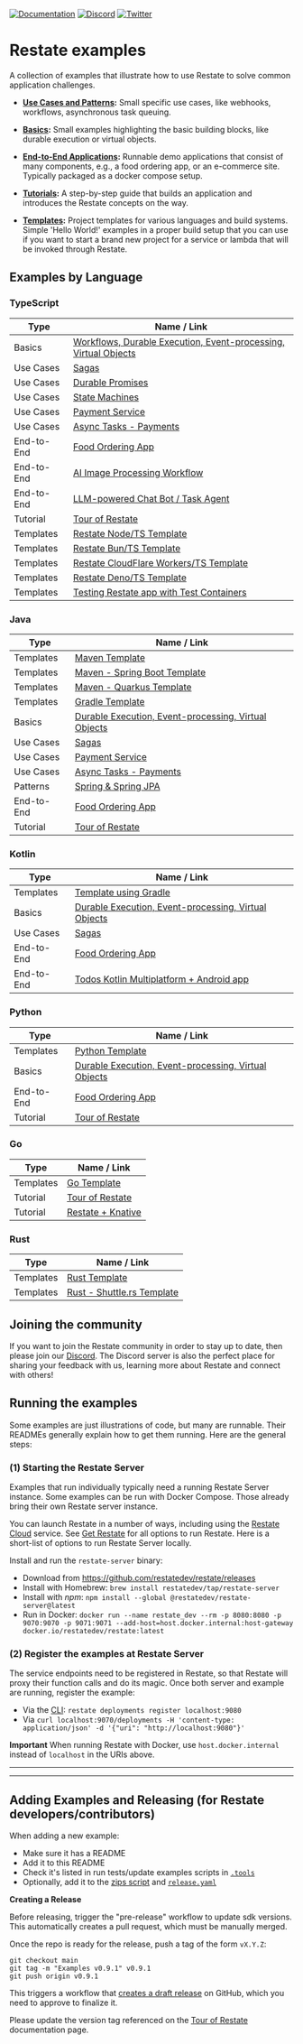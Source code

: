 [![Documentation](https://img.shields.io/badge/doc-reference-blue)](https://docs.restate.dev)
[![Discord](https://img.shields.io/discord/1128210118216007792?logo=discord)](https://discord.gg/skW3AZ6uGd)
[![Twitter](https://img.shields.io/twitter/follow/restatedev.svg?style=social&label=Follow)](https://twitter.com/intent/follow?screen_name=restatedev)

# Restate examples

A collection of examples that illustrate how to use Restate to solve common application
challenges.

* **[Use Cases and Patterns](patterns-use-cases):** Small specific use cases, like webhooks,
  workflows, asynchronous task queuing.

* **[Basics](basics):** Small examples highlighting the basic building blocks, like
  durable execution or virtual objects.

* **[End-to-End Applications](end-to-end-applications):** Runnable demo applications that consist
  of many components, e.g., a food ordering app, or an e-commerce site.
  Typically packaged as a docker compose setup.

* **[Tutorials](tutorials):** A step-by-step guide that builds an application and introduces
  the Restate concepts on the way.

* **[Templates](templates):** Project templates for various languages and build systems.
  Simple 'Hello World!' examples in a proper build setup that you can use if you want to start
  a brand new project for a service or lambda that will be invoked through Restate.


## Examples by Language

### TypeScript

| Type       | Name / Link                                                                                        |
|------------|----------------------------------------------------------------------------------------------------|
| Basics     | [Workflows, Durable Execution, Event-processing, Virtual Objects](basics/basics-typescript)        |
| Use Cases  | [Sagas](patterns-use-cases/sagas/sagas-typescript)                                                 |
| Use Cases  | [Durable Promises](patterns-use-cases/durable-promises/durable-promises-typescript)                |
| Use Cases  | [State Machines](patterns-use-cases/state-machines/state-machines-typescript/)                     |
| Use Cases  | [Payment Service](patterns-use-cases/payment-state-machine/payment-state-machine-typescript/)      |
| Use Cases  | [Async Tasks - Payments](patterns-use-cases/async-signals-payment/async-signals-payment-typescript/) |
| End-to-End | [Food Ordering App](end-to-end-applications/typescript/food-ordering)                              |
| End-to-End | [AI Image Processing Workflow](end-to-end-applications/typescript/ai-image-workflows)              |
| End-to-End | [LLM-powered Chat Bot / Task Agent](end-to-end-applications/typescript/chat-bot)                     |
| Tutorial   | [Tour of Restate](tutorials/tour-of-restate-typescript)                                            |
| Templates  | [Restate Node/TS Template](templates/typescript)                                                     |
| Templates  | [Restate Bun/TS Template](templates/bun)                                                             |
| Templates  | [Restate CloudFlare Workers/TS Template](templates/cloudflare-workers)                               |
| Templates  | [Restate Deno/TS Template](templates/deno)                                                           |
| Templates  | [Testing Restate app with Test Containers](templates/typescript-testing)                           |

### Java

| Type       | Name / Link                                                                                    |
|------------|------------------------------------------------------------------------------------------------|
| Templates  | [Maven Template](templates/java-maven)                                                         |
| Templates  | [Maven - Spring Boot Template](templates/java-maven-spring-boot)                               |
| Templates  | [Maven - Quarkus Template](templates/java-maven-quarkus)                                       |
| Templates  | [Gradle Template](templates/java-gradle)                                                       |
| Basics     | [Durable Execution, Event-processing, Virtual Objects](basics/basics-java)                     |
| Use Cases  | [Sagas](patterns-use-cases/sagas/sagas-java)                                                   |
| Use Cases  | [Payment Service](patterns-use-cases/payment-state-machine/payment-state-machine-java/)        |
| Use Cases  | [Async Tasks - Payments](patterns-use-cases/async-signals-payment/async-signals-payment-java/) |
| Patterns   | [Spring & Spring JPA](patterns-use-cases/integrations/java-spring)                             |                        
| End-to-End | [Food Ordering App](end-to-end-applications/java/food-ordering)                                |
| Tutorial   | [Tour of Restate](tutorials/tour-of-restate-java/)                                             |

### Kotlin

| Type       | Name / Link                                                                                     |
|------------|-------------------------------------------------------------------------------------------------|
| Templates  | [Template using Gradle](templates/kotlin-gradle)                                                |
| Basics     | [Durable Execution, Event-processing, Virtual Objects](basics/basics-kotlin)                    |
| Use Cases  | [Sagas](patterns-use-cases/sagas/sagas-kotlin)                                                  |
| End-to-End | [Food Ordering App](end-to-end-applications/kotlin/food-ordering)                               |
| End-to-End | [Todos Kotlin Multiplatform + Android app](end-to-end-applications/kotlin/kmp-android-todo-app) |


### Python

| Type      | Name / Link                                         |
|-----------|-----------------------------------------------------|
| Templates | [Python Template](templates/python)                 |
| Basics    | [Durable Execution, Event-processing, Virtual Objects](basics/basics-python) |
| End-to-End | [Food Ordering App](end-to-end-applications/python/food-ordering) |
| Tutorial  | [Tour of Restate](tutorials/tour-of-restate-python) |

### Go

| Type      | Name / Link                                     |
|-----------|-------------------------------------------------|
| Templates | [Go Template](templates/go)                     |
| Tutorial  | [Tour of Restate](tutorials/tour-of-restate-go) |
| Tutorial  | [Restate + Knative](tutorials/knative-go)       |

### Rust

| Type      | Name / Link                                          |
|-----------|------------------------------------------------------|
| Templates | [Rust Template](templates/rust)                      |
| Templates | [Rust - Shuttle.rs Template](templates/rust-shuttle) |

## Joining the community

If you want to join the Restate community in order to stay up to date, then please join our [Discord](https://discord.gg/skW3AZ6uGd).
The Discord server is also the perfect place for sharing your feedback with us, learning more about Restate and connect with others!

## Running the examples

Some examples are just illustrations of code, but many are runnable. Their READMEs generally explain
how to get them running. Here are the general steps:

### (1) Starting the Restate Server

Examples that run individually typically need a running Restate Server instance.
Some examples can be run with Docker Compose. Those already bring their own Restate server instance.

You can launch Restate in a number of ways, including using the [Restate Cloud](https://restate.dev/get-restate-cloud/)
service. See [Get Restate](https://restate.dev/get-restate/) for all options to run Restate. Here is a short-list
of options to run Restate Server locally.

Install and run the `restate-server` binary:
  - Download from https://github.com/restatedev/restate/releases
  - Install with Homebrew: `brew install restatedev/tap/restate-server`
  - Install with _npm_: `npm install --global @restatedev/restate-server@latest`
  - Run in Docker: `docker run --name restate_dev --rm -p 8080:8080 -p 9070:9070 -p 9071:9071 --add-host=host.docker.internal:host-gateway docker.io/restatedev/restate:latest`


### (2) Register the examples at Restate Server

The service endpoints need to be registered in Restate, so that Restate will proxy their function calls and
do its magic. Once both server and example are running, register the example:

* Via the [CLI](https://docs.restate.dev/operate/cli): `restate deployments register localhost:9080`
* Via `curl localhost:9070/deployments -H 'content-type: application/json' -d '{"uri": "http://localhost:9080"}'`

**Important** When running Restate with Docker, use `host.docker.internal` instead of `localhost` in the URIs above.

----
----

## Adding Examples and Releasing (for Restate developers/contributors)

When adding a new example:

* Make sure it has a README
* Add it to this README
* Check it's listed in run tests/update examples scripts in [`.tools`](./.tools)
* Optionally, add it to the [zips script](./.tools/prepare_release_zip.sh) and [`release.yaml`](./.github/workflows/release.yml)

**Creating a Release**

Before releasing, trigger the "pre-release" workflow to update sdk versions. This automatically creates a pull request, which must be manually merged.

Once the repo is ready for the release, push a tag of the form `vX.Y.Z`:

```shell
git checkout main
git tag -m "Examples v0.9.1" v0.9.1
git push origin v0.9.1
```

This triggers a workflow that [creates a draft release](https://github.com/restatedev/examples/releases) on GitHub, which you need to approve to finalize it.

Please update the version tag referenced on the [Tour of Restate](https://github.com/restatedev/documentation/blob/main/docs/tour.mdx) documentation page.
